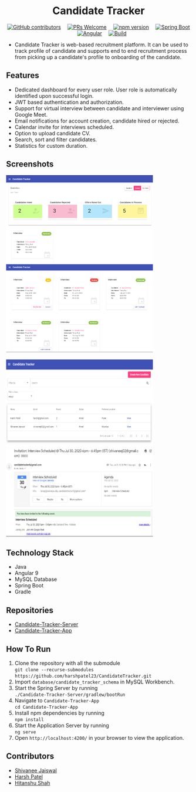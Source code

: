 <div align="center">
	<h1>Candidate Tracker</h1>

[![GitHub contributors](https://img.shields.io/badge/Contributors-3-blueviolet?style=flat-square)](#contributors)&emsp;
[![PRs Welcome](https://img.shields.io/badge/PRs-welcome-orange.svg?style=flat-square)](http://makeapullrequest.com)&emsp;
[![npm version](https://img.shields.io/badge/npm-v6.9.0-blue?style=flat-square)](https://www.npmjs.com/)&emsp;
[![Spring Boot](https://img.shields.io/badge/Made%20with-Spring%20Boot-brightgreen?style=flat-square)](https://start.spring.io/)&emsp;
[![Angular](https://img.shields.io/badge/Made%20with-Angular-red?style=flat-square)](https://angular.io/)&emsp;
[![Build](https://img.shields.io/badge/Build-Passing-green?style=flat-square)]()
</div>

* Candidate Tracker is web-based recruitment platform. It can be used to track profile of candidate and supports end to end recruitment process from picking up a candidate's profile to onboarding of the candidate.


## Features
* Dedicated dashboard for every user role. User role is automatically identified upon successful login.
* JWT based authentication and authorization.
* Support for virtual interview between candidate and interviewer using Google Meet.
* Email notifications for account creation, candidate hired or rejected.
* Calendar invite for interviews scheduled.
* Option to upload candidate CV.
* Search, sort and filter candidates.
* Statistics for custom duration.

## Screenshots
<img src="./assets/dashboard.png" height=240px width=400px>&emsp;
<img src="./assets/interview.png" height=240px width=400px><br><br>
<img src="./assets/candidates.png" height=240px width=400px>&emsp;
<img src="./assets/calendar.png" height=240px width=400px><br>

## Technology Stack
* Java
* Angular 9
* MySQL Database
* Spring Boot
* Gradle

## Repositories
* [Candidate-Tracker-Server](https://github.com/harshpatel23/Candidate-Tracker-Server)
* [Candidate-Tracker-App](https://github.com/shivaneej/Candidate-Tracker-App)

## How To Run
1. Clone the repository with all the submodule<br>
    `git clone --recurse-submodules https://github.com/harshpatel23/CandidateTracker.git`
2. Import `database/candidate_tracker_schema` in MySQL Workbench.    
3. Start the Spring Server by running<br>
    `./Candidate-Tracker-Server/gradlew/bootRun`
4. Navigate to `Candidate-Tracker-App`<br>
    `cd Candidate-Tracker-App`
4. Install npm dependencies by running<br>
    `npm install`
5. Start the Application Server by running<br>
    `ng serve`
6. Open `http://localhost:4200/` in your browser to view the application.


## Contributors
* [Shivanee Jaiswal](https://www.github.com/shivaneej)
* [Harsh Patel](https://github.com/harshpatel23)
* [Hitanshu Shah](https://github.com/hitanshu310)
